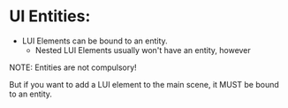 


# UI Entities:

- LUI Elements can be bound to an entity.
    - Nested LUI Elements usually won't have an entity, however


NOTE:
Entities are not compulsory!

But if you want to add a LUI element to the main scene,
it MUST be bound to an entity.


